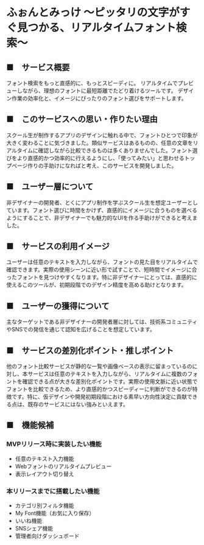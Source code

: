 # ふぉんとみっけ 〜ピッタリの文字がすぐ見つかる、リアルタイムフォント検索〜

## ■　サービス概要

フォント検索をもっと直感的に、もっとスピーディに。
リアルタイムでプレビューしながら、理想のフォントに最短距離でたどり着けるツールです。
デザイン作業の効率化と、イメージにぴったりのフォント選びをサポートします。

## ■　このサービスへの思い・作りたい理由

スクール生が制作するアプリのデザインに触れる中で、フォントひとつで印象が大きく変わることに気づきました。類似サービスはあるものの、任意の文章をリアルタイムに確認しながら比較できるものは多くありませんでした。フォント選びをより直感的かつ効率的に行えるようにし、「使ってみたい」と思わせるトップページ作りの手助けになればと考え、このサービスを開発しました。

## ■　ユーザー層について

非デザイナーの開発者、とくにアプリ制作を学ぶスクール生を想定ユーザーとしています。フォント選びに時間をかけず、直感的にイメージに合うものを選べるようにすることで、非デザイナーでも魅力的なUIを作る手助けができると考えました。

## ■　サービスの利用イメージ

ユーザーは任意のテキストを入力しながら、フォントの見た目をリアルタイムで確認できます。実際の使用シーンに近い形で試すことで、短時間でイメージに合ったフォントを見つけやすくなります。特に非デザイナーにとっては、直感的に使えるこのツールが、初期段階でのデザイン精度を高める助けとなります。

## ■　ユーザーの獲得について

主なターゲットである非デザイナーの開発者層に対しては、技術系コミュニティやSNSでの発信を通じて認知を広げることを想定しています。

## ■　サービスの差別化ポイント・推しポイント

他のフォント比較サービスが静的な一覧や画像ベースの表示に留まっているのに対し、本サービスは任意のテキストを入力しながら、リアルタイムに複数のフォントを確認できる点が大きな差別化ポイントです。実際の使用文脈に近い状態でフォントを比較できるため、より直感的かつスピーディーに判断ができるのが特徴です。特に、仮デザインや開発初期段階における素早い方向性決定に貢献できる点は、既存のサービスにはない強みといえます。

## ■　機能候補

### MVPリリース時に実装したい機能

- 任意のテキスト入力機能
- Webフォントのリアルタイムプレビュー
- 表示レイアウト切り替え

### 本リリースまでに搭載したい機能

- カテゴリ別フィルタ機能
- My Font機能（お気に入り保存）
- いいね機能
- SNSシェア機能
- 管理者向けダッシュボード